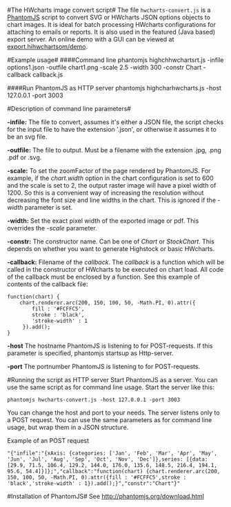 #The HWcharts image convert script#
The file `hwcharts-convert.js` is a [PhantomJS](http://phantomjs.org/) script to convert SVG or HWcharts JSON options objects to chart images. It is ideal for batch processing HWcharts configurations for attaching to emails or reports. It is also used in the featured (Java based) export server. An online demo with a GUI can be viewed at [export.hihwchartsom/demo](http://export.highhwcharts/demo).

#Example usage#
####Command line
	phantomjs highchhwchartsrt.js -infile options1.json -outfile chart1.png -scale 2.5 -width 300 -constr Chart -callback callback.js

####Run PhantomJS as HTTP server
	phantomjs highcharhwcharts.js -host 127.0.0.1 -port 3003


#Description of command line parameters#

**-infile:** The file to convert, assumes it's either a JSON file, the script checks for the input file to have the extension '.json', or otherwise it assumes it to be an svg file.

**-outfile:** The file to output. Must be a filename with the extension .jpg, .png .pdf or .svg.

**-scale:** To set the zoomFactor of the page rendered by PhantomJS. For example, if the _chart.width_ option in the chart configuration is set to 600 and the scale is set to 2, the output raster image will have a pixel width of 1200. So this is a convenient way of increasing the resolution without decreasing the font size and line widths in the chart. This is ignored if the _-width_ parameter is set.

**-width:** Set the exact pixel width of the exported image or pdf. This overrides the _-scale_ parameter.

**-constr:** The constructor name. Can be one of _Chart_ or _StockChart_. This depends on whether you want to generate Highstock or basic HWcharts.

**-callback:** Filename of the _callback_. The _callback_ is a function which will be called in the constructor of HWcharts to be executed on chart load. All code of the callback must be enclosed by a function. See this example of contents of the callback file:

	function(chart) {
	    chart.renderer.arc(200, 150, 100, 50, -Math.PI, 0).attr({
	        fill : '#FCFFC5',
	        stroke : 'black',
	        'stroke-width' : 1
	     }).add();
	}

**-host** The hostname PhantomJS is listening to for POST-requests. If this parameter is specified, phantomjs startsup as Http-server.

**-port** The portnumber PhantomJS is listening to for POST-requests.

#Running the script as HTTP server
Start PhantomJS as a server. You can use the same script as for command line usage. Start the server like this:

	phantomjs hwcharts-convert.js -host 127.0.0.1 -port 3003

You can change the host and port to your needs. The server listens only to a POST request. You can use the same parameters as for command line usage, but wrap them in a JSON structure.

Example of an POST request

	"{"infile":"{xAxis: {categories: ['Jan', 'Feb', 'Mar', 'Apr', 'May', 'Jun', 'Jul', 'Aug', 'Sep', 'Oct', 'Nov', 'Dec']},series: [{data: [29.9, 71.5, 106.4, 129.2, 144.0, 176.0, 135.6, 148.5, 216.4, 194.1, 95.6, 54.4]}]};","callback":"function(chart) {chart.renderer.arc(200, 150, 100, 50, -Math.PI, 0).attr({fill : '#FCFFC5',stroke : 'black','stroke-width' : 1}).add();}","constr":"Chart"}"

#Installation of PhantomJS#
See http://phantomjs.org/download.html
